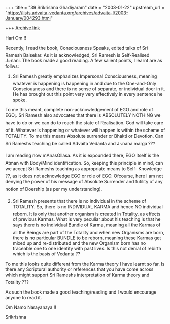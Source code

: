 +++
title = "39 Srikrishna Ghadiyaram"
date = "2003-01-22"
upstream_url = "https://lists.advaita-vedanta.org/archives/advaita-l/2003-January/004293.html"

+++
[Archive link](https://lists.advaita-vedanta.org/archives/advaita-l/2003-January/004293.html)

Hari Om !!

Recently, I read the book, Consciousness Speaks, edited talks of Sri
Ramesh Balsekar. As it is acknowledged, Sri Ramesh is Self-Realised J~nani.
The book made a good reading. A few salient points, I learnt are as follws:

1. Sri Ramesh greatly emphasizes Impersonal Consciousness, meaning
whatever is happening is happening in and due to the One-and-Only
Consciousness and there is no sense of separate, or individual doer  in it.
He has brought out this point very very effectively in every sentence he
spoke.

To me this meant, complete non-acknowledgement of EGO and role of EGO;. Sri
Ramesh also advocates that there is ABSOLUTELY NOTHING we have to do or we
can do to reach the state of Realisation. God will take care of it.
Whatever is happening or whatever will happen is within the scheme of
TOTALITY. To me this means Absolute surrender or Bhakti or Devotion. Can
Sri Rameshs teaching  be called Advaita Vedanta and J~nana marga ???

I am reading now mAnasOllasa. As it is expounded there, EGO itself is
the Atman with Body/Mind identification. So, keeping this principle in
mind, can we accept Sri Rameshs teaching as appropriate means to Self-
Knowledge ??, as it does not acknowledge EGO or role of EGO. Ofcourse,
here I am not denying the power of his message of Absolute Surrender and
futility of any notion of Doership (as per my understanding).

2. Sri Ramesh presents that there is no individual in the scheme of
TOTALITY. So, there is no INDIVIDUAL KARMA and hence NO individual
reborn. It is only that another organism is created in Totality, as effects
of previous Karmas. What is very peculiar about his teaching is that he
says there is no Individual Bundle of Karma, meaning all the Karmas of
all the Beings are part of the Totality and when new Organisms are born,
there is no particular BUNDLE to be reborn, meaning these Karmas get mixed
up and re-distributed and the new Organism born has no traceable one to one
identity with past lives. Is this not denial of rebirth which is the basis
of Vedanta ??

To me this looks quite different from the Karma theory I have learnt so
far. Is there any Scriptural authority or references that you have come
across which might support Sri Rameshs interpretation of Karma theory and
Totality ???

As such the book made a good teaching/reading and I would encourage anyone
to read it.

Om Namo Narayanaya !!

Srikrishna

